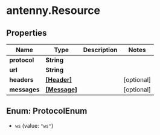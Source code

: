 # antenny.Resource

## Properties

Name | Type | Description | Notes
------------ | ------------- | ------------- | -------------
**protocol** | **String** |  | 
**url** | **String** |  | 
**headers** | [**[Header]**](Header.md) |  | [optional] 
**messages** | [**[Message]**](Message.md) |  | [optional] 



## Enum: ProtocolEnum


* `ws` (value: `"ws"`)




